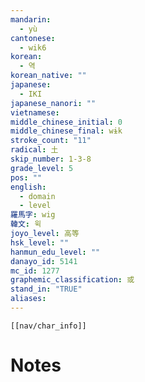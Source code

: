 ```yaml
---
mandarin:
  - yù
cantonese:
  - wik6
korean:
  - 역
korean_native: ""
japanese:
  - IKI
japanese_nanori: ""
vietnamese:
middle_chinese_initial: 0
middle_chinese_final: wɨk
stroke_count: "11"
radical: 土
skip_number: 1-3-8
grade_level: 5
pos: ""
english:
  - domain
  - level
羅馬字: wig
韓文: 윅
joyo_level: 高等
hsk_level: ""
hanmun_edu_level: ""
danayo_id: 5141
mc_id: 1277
graphemic_classification: 或
stand_in: "TRUE"
aliases:
---
```

```meta-bind-embed
[[nav/char_info]]
```

# Notes
